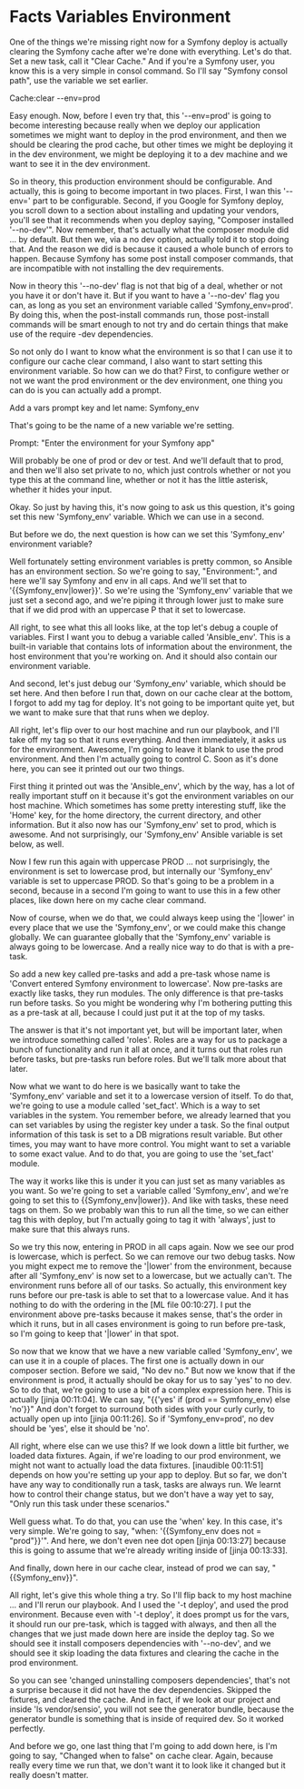 # Facts Variables Environment

One of the things we're missing right now for a Symfony deploy is actually clearing the Symfony cache after we're done with everything. Let's do that. Set a new task, call it "Clear Cache." And if you're a Symfony user, you know this is a very simple in consol command. So I'll say "Symfony consol path", use the variable we set earlier.

Cache:clear --env=prod

Easy enough. Now, before I even try that, this '--env=prod' is going to become interesting because really when we deploy our application sometimes we might want to deploy in the prod environment, and then we should be clearing the prod cache, but other times we might be deploying it in the dev environment, we might be deploying it to a dev machine and we want to see it in the dev environment.

So in theory, this production environment should be configurable. And actually, this is going to become important in two places. First, I wan this '--env=' part to be configurable. Second, if you Google for Symfony deploy, you scroll down to a section about installing and updating your vendors, you'll see that it recommends when you deploy saying, "Composer installed '--no-dev'". Now remember, that's actually what the composer module did ... by default. But then we, via a no dev option, actually told it to stop doing that. And the reason we did is because it caused a whole bunch of errors to happen. Because Symfony has some post install composer commands, that are incompatible with not installing the dev requirements.

Now in theory this '--no-dev' flag is not that big of a deal, whether or not you have it or don't have it. But if you want to have a '--no-dev' flag you can, as long as you set an environment variable called 'Symfony_env=prod'. By doing this, when the post-install commands run, those post-install commands will be smart enough to not try and do certain things that make use of the require -dev dependencies.

So not only do I want to know what the environment is so that I can use it to configure our cache clear command, I also want to start setting this environment variable. So how can we do that? First, to configure wether or not we want the prod environment or the dev environment, one thing you can do is you can actually add a prompt.

Add a vars prompt key and let name: Symfony_env

That's going to be the name of a new variable we're setting.

Prompt: "Enter the environment for your Symfony app"

Will probably be one of prod or dev or test. And we'll default that to prod, and then we'll also set private to no, which just controls whether or not you type this at the command line, whether or not it has the little asterisk, whether it hides your input.

Okay. So just by having this, it's now going to ask us this question, it's going set this new 'Symfony_env' variable. Which we can use in a second.

But before we do, the next question is how can we set this 'Symfony_env' environment variable?

Well fortunately setting environment variables is pretty common, so Ansible has an environment section. So we're going to say, "Environment:", and here we'll say Symfony and env in all caps. And we'll set that to '{{Symfony_env|lower}}'. So we're using the 'Symfony_env' variable that we just set a second ago, and we're piping it through lower just to make sure that if we did prod with an uppercase P that it set to lowercase.

All right, to see what this all looks like, at the top let's debug a couple of variables. First I want you to debug a variable called 'Ansible_env'. This is a built-in variable that contains lots of information about the environment, the host environment that you're working on. And it should also contain our environment variable.

And second, let's just debug our 'Symfony_env' variable, which should be set here. And then before I run that, down on our cache clear at the bottom, I forgot to add my tag for deploy. It's not going to be important quite yet, but we want to make sure that that runs when we deploy.

All right, let's flip over to our host machine and run our playbook, and I'll take off my tag so that it runs everything. And then immediately, it asks us for the environment. Awesome, I'm going to leave it blank to use the prod environment. And then I'm actually going to control C. Soon as it's done here, you can see it printed out our two things.

First thing it printed out was the 'Ansible_env', which by the way, has a lot of really important stuff on it because it's got the environment variables on our host machine. Which sometimes has some pretty interesting stuff, like the 'Home' key, for the home directory, the current directory, and other information. But it also now has our 'Symfony_env' set to prod, which is awesome. And not surprisingly, our 'Symfony_env' Ansible variable is set below, as well.

Now I few run this again with uppercase PROD ... not surprisingly, the environment is set to lowercase prod, but internally our 'Symfony_env' variable is set to uppercase PROD. So that's going to be a problem in a second, because in a second I'm going to want to use this in a few other places, like down here on my cache clear command.

Now of course, when we do that, we could always keep using the '|lower' in every place that we use the 'Symfony_env', or we could make this change globally. We can guarantee globally that the 'Symfony_env' variable is always going to be lowercase. And a really nice way to do that is with a pre-task.

So add a new key called pre-tasks and add a pre-task whose name is 'Convert entered Symfony environment to lowercase'. Now pre-tasks are exactly like tasks, they run modules. The only difference is that pre-tasks run before tasks. So you might be wondering why I'm bothering putting this as a pre-task at all, because I could just put it at the top of my tasks.

The answer is that it's not important yet, but will be important later, when we introduce something called 'roles'. Roles are a way for us to package a bunch of functionality and run it all at once, and it turns out that roles run before tasks, but pre-tasks run before roles. But we'll talk more about that later.

Now what we want to do here is we basically want to take the 'Symfony_env' variable and set it to a lowercase version of itself. To do that, we're going to use a module called 'set_fact'. Which is a way to set variables in the system. You remember before, we already learned that you can set variables by using the register key under a task. So the final output information of this task is set to a DB migrations result variable. But other times, you may want to have more control. You might want to set a variable to some exact value. And to do that, you are going to use the 'set_fact' module.

The way it works like this is under it you can just set as many variables as you want. So we're going to set a variable called 'Symfony_env', and we're going to set this to {{Symfony_env|lower}}. And like with tasks, these need tags on them. So we probably wan this to run all the time, so we can either tag this with deploy, but I'm actually going to tag it with 'always', just to make sure that this always runs.

So we try this now, entering in PROD in all caps again. Now we see our prod is lowercase, which is perfect. So we can remove our two debug tasks. Now you might expect me to remove the '|lower' from the environment, because after all 'Symfony_env' is now set to a lowercase, but we actually can't. The environment runs before all of our tasks. So actually, this environment key runs before our pre-task is able to set that to a lowercase value. And it has nothing to do with the ordering in the [ML file 00:10:27]. I put the environment above pre-tasks because it makes sense, that's the order in which it runs, but in all cases environment is going to run before pre-task, so I'm going to keep that '|lower' in that spot.

So now that we know that we have a new variable called 'Symfony_env', we can use it in a couple of places. The first one is actually down in our composer section. Before we said, "No dev no." But now we know that if the environment is prod, it actually should be okay for us to say 'yes' to no dev. So to do that, we're going to use a bit of a complex expression here. This is actually [jinja 00:11:04]. We can say, "{{'yes' if (prod == Symfony_env) else 'no'}}" And don't forget to surround both sides with your curly curly, to actually open up into [jinja 00:11:26]. So if 'Symfony_env=prod', no dev should be 'yes', else it should be 'no'.

All right, where else can we use this? If we look down a little bit further, we loaded data fixtures. Again, if we're loading to our prod environment, we might not want to actually load the data fixtures. [inaudible 00:11:51] depends on how you're setting up your app to deploy. But so far, we don't have any way to conditionally run a task, tasks are always run. We learnt how to control their change status, but we don't have a way yet to say, "Only run this task under these scenarios."

Well guess what. To do that, you can use the 'when' key. In this case, it's very simple. We're going to say, "when: '{{Symfony_env does not = "prod"}}'". And here, we don't even nee dot open [jinja 00:13:27] because this is going to assume that we're already writing inside of [jinja 00:13:33].

And finally, down here in our cache clear, instead of prod we can say, "{{Symfony_env}}".

All right, let's give this whole thing a try. So I'll flip back to my host machine ... and I'll rerun our playbook. And I used the '-t deploy', and used the prod environment. Because even with '-t deploy', it does prompt us for the vars, it should run our pre-task, which is tagged with always, and then all the changes that we just made down here are inside the deploy tag. So we should see it install composers dependencies with '--no-dev', and we should see it skip loading the data fixtures and clearing the cache in the prod environment.

So you can see 'changed uninstalling composers dependencies', that's not a surprise because it did not have the dev dependencies. Skipped the fixtures, and cleared the cache. And in fact, if we look at our project and inside 'ls vendor/sensio', you will not see the generator bundle, because the generator bundle is something that is inside of required dev. So it worked perfectly.

And before we go, one last thing that I'm going to add down here, is I'm going to say, "Changed when to false" on cache clear. Again, because really every time we run that, we don't want it to look like it changed but it really doesn't matter.

